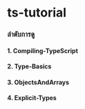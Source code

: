 # ts-tutorial

### ลำดับการดู

#### 1. Compiling-TypeScript

#### 2. Type-Basics

#### 3. ObjectsAndArrays

#### 4. Explicit-Types
